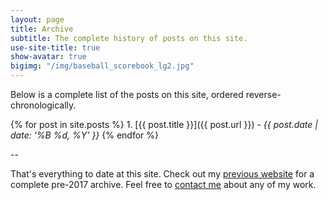 ```yaml
---
layout: page
title: Archive
subtitle: The complete history of posts on this site.
use-site-title: true
show-avatar: true
bigimg: "/img/baseball_scorebook_lg2.jpg"
---
```


Below is a complete list of the posts on this site, ordered reverse-chronologically.

{% for post in site.posts %} 1. [{{ post.title }}]({{ post.url }}) - *{{ post.date | date: '%B %d, %Y' }}*
{% endfor %}

--
 
That's everything to date at this site. Check out my <a href = "https://christopherteeter.wordpress.com/" target = "_blank"> previous website</a> 
for a complete pre-2017 archive. Feel free to [contact me]({{site.url}}/contact/) about any of my work.